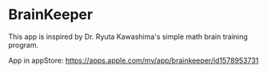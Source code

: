# BrainKeeper

This app is inspired by Dr. Ryuta Kawashima's simple math brain training program.

App in appStore: https://apps.apple.com/mv/app/brainkeeper/id1578953731
